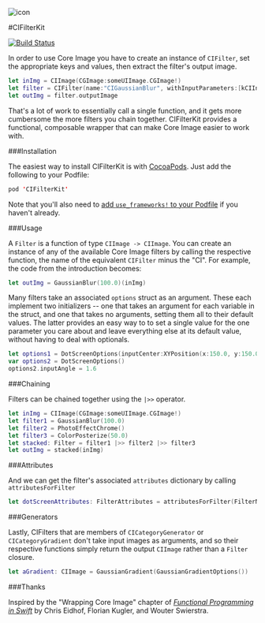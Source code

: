 ![icon](https://raw.githubusercontent.com/jefflovejapan/CIFilterKit/master/filter.png)

#CIFilterKit

[![Build Status](https://travis-ci.org/jefflovejapan/CIFilterKit.svg?branch=master)](https://travis-ci.org/jefflovejapan/CIFilterKit)

In order to use Core Image you have to create an instance of `CIFilter`, set the appropriate keys and values, then extract the filter's output image. 

```swift
let inImg = CIImage(CGImage:someUIImage.CGImage!)
let filter = CIFilter(name:"CIGaussianBlur", withInputParameters:[kCIInputRadiusKey: 100.0, kCIInputImageKey: inImg])
let outImg = filter.outputImage
```

That's a lot of work to essentially call a single function, and it gets more cumbersome the more filters you chain together. CIFilterKit provides a functional, composable wrapper that can make Core Image easier to work with.

###Installation

The easiest way to install CIFilterKit is with [CocoaPods](cocoapods.org). Just add the following to your Podfile:

```swift
pod 'CIFilterKit'
```

Note that you'll also need to [add `use_frameworks!` to your Podfile](http://blog.cocoapods.org/CocoaPods-0.36/) if you haven't already.

###Usage

A `Filter` is a function of type `CIImage -> CIImage`. You can create an instance of any of the available Core Image filters by calling the respective function, the name of the equivalent `CIFilter` minus the "CI". For example, the code from the introduction becomes:

```swift
let outImg = GaussianBlur(100.0)(inImg)
```

Many filters take an associated `options` struct as an argument. These each implement two initializers -- one that takes an argument for each variable in the struct, and one that takes no arguments, setting them all to their default values. The latter provides an easy way to to set a single value for the one parameter you care about and leave everything else at its default value, without having to deal with optionals.

```swift
let options1 = DotScreenOptions(inputCenter:XYPosition(x:150.0, y:150.0), inputAngle:1.6, inputWidth:6.0, inputSharpness:0.7)
var options2 = DotScreenOptions()
options2.inputAngle = 1.6
```

###Chaining

Filters can be chained together using the `|>>` operator.

```swift
let inImg = CIImage(CGImage:someUIImage.CGImage!)
let filter1 = GaussianBlur(100.0)
let filter2 = PhotoEffectChrome()
let filter3 = ColorPosterize(50.0)
let stacked: Filter = filter1 |>> filter2 |>> filter3
let outImg = stacked(inImg)
```

###Attributes

And we can get the filter's associated `attributes` dictionary by calling `attributesForFilter`

```swift
let dotScreenAttributes: FilterAttributes = attributesForFilter(FilterName.DotScreen)
```

###Generators

Lastly, CIFilters that are members of `CICategoryGenerator` or `CICategoryGradient` don't take input images as arguments, and so their respective functions simply return the output `CIImage` rather than a `Filter` closure.

```swift
let aGradient: CIImage = GaussianGradient(GaussianGradientOptions())
```

###Thanks

Inspired by the "Wrapping Core Image" chapter of [*Functional Programming in Swift*](http://www.objc.io/books/) by Chris Eidhof, Florian Kugler, and Wouter Swierstra.